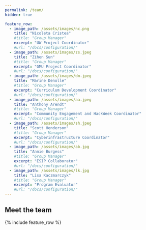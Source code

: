```yaml
---
permalink: /team/
hidden: true

feature_row:
  - image_path: /assets/images/nc.png
    title: "Nicoleta Cristea"
    #title: "Group Manager"
    excerpt: "UW Project Coordinator"
    #url: "/docs/configuration/"
  - image_path: /assets/images/zs.jpeg
    title: "Zihen Sun"
    #title: "Group Manager"
    excerpt: "GMU Project Coordinator"
    #url: "/docs/configuration/"
  - image_path: /assets/images/dm.jpeg
    title: "Marine Denolle"
    #title: "Group Manager"
    excerpt: "Curriculum Development Coordinator"
    #url: "/docs/configuration/"    
  - image_path: /assets/images/aa.jpeg
    title: "Anthony Arendt"
    #title: "Group Manager"
    excerpt: "Community Engagement and HackWeek Coordinator"
    #url: "/docs/configuration/"
  - image_path: /assets/images/sh.jpeg
    title: "Scott Henderson"
    #title: "Group Manager"
    excerpt: "Cyberinfrastructure Coordinator"
    #url: "/docs/configuration/"
  - image_path: /assets/images/ab.jpg
    title: "Annie Burgess"
    #title: "Group Manager"
    excerpt: "ESIP Collaborator"
    #url: "/docs/configuration/"
  - image_path: /assets/images/lk.jpg
    title: "Lisa Kaczmarczyk"
    #title: "Group Manager"
    excerpt: "Program Evaluator"
    #url: "/docs/configuration/"         
---
```


<div class="hero">
<h2 class="hero__header dark-orange">Meet the team</h2>


{% include feature_row %}
</div>








